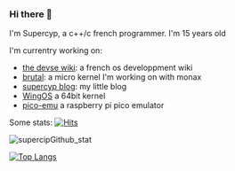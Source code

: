 ### Hi there 👋
I'm Supercyp, a c++/c french programmer. I'm 15 years old 

I'm currentry working on:
- [the devse wiki](https://devse.wiki/): a french os developpment wiki
- [brutal](https://github.com/brutal-org/brutal): a micro kernel I'm working on with monax 
- [supercyp blog](https://supercip971.github.io): my little blog
- [WingOS](https://github.com/Supercip971/WingOS_x64) a 64bit kernel
- [pico-emu](https://github.com/Supercip971/pico-emu) a raspberry pi pico emulator

Some stats:
[![Hits](https://hits.seeyoufarm.com/api/count/incr/badge.svg?url=https%3A%2F%2Fgithub.com%2FSupercip971&count_bg=%2379C83D&title_bg=%23555555&icon=&icon_color=%23E7E7E7&title=hits&edge_flat=false)](https://hits.seeyoufarm.com)

![supercipGithub_stat](https://github-readme-stats.vercel.app/api?username=Supercip971&hide=issues&show_icons=true)

[![Top Langs](https://github-readme-stats.vercel.app/api/top-langs/?username=Supercip971)](https://github.com/anuraghazra/github-readme-stats)
